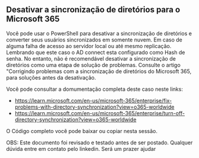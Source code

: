 ## Desativar a sincronização de diretórios para o Microsoft 365

Você pode usar o PowerShell para desativar a sincronização de diretórios e converter seus usuários sincronizados em somente nuvem. Em caso de alguma falha de acesso ao servidor local ou até mesmo replicação. Lembrando que este caso o AD connect esta configurado como Hash de senha. 
No entanto, não é recomendável desativar a sincronização de diretórios como uma etapa de solução de problemas. Consulte o artigo "Corrigindo problemas com a sincronização de diretórios do Microsoft 365, para soluções antes da desativação.

Você pode consultar a domumentação completa deste caso neste links:
- https://learn.microsoft.com/en-us/microsoft-365/enterprise/fix-problems-with-directory-synchronization?view=o365-worldwide
- https://learn.microsoft.com/en-us/microsoft-365/enterprise/turn-off-directory-synchronization?view=o365-worldwide

O Código completo você pode baixar ou copiar nesta sessão.

OBS: Este documento foi revisado e testado antes de ser postado. Qualquer dúvida entre em contato pelo linkedin. Será um prazer ajudar
